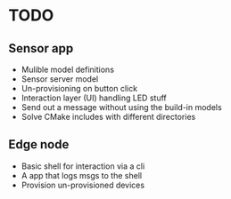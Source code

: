 # TODO

## Sensor app

- Mulible model definitions
- Sensor server model
- Un-provisioning on button click
- Interaction layer (UI) handling LED stuff
- Send out a message without using the build-in models
- Solve CMake includes with different directories

## Edge node

- Basic shell for interaction via a cli
- A app that logs msgs to the shell
- Provision un-provisioned devices
